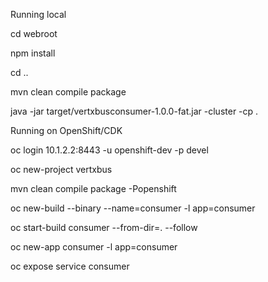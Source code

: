 Running local

cd webroot

npm install

cd ..

mvn clean compile package

java -jar target/vertxbusconsumer-1.0.0-fat.jar -cluster -cp .

Running on OpenShift/CDK

oc login 10.1.2.2:8443 -u openshift-dev -p devel 

oc new-project vertxbus

mvn clean compile package -Popenshift

oc new-build --binary --name=consumer -l app=consumer

oc start-build consumer --from-dir=. --follow

oc new-app consumer -l app=consumer

oc expose service consumer


